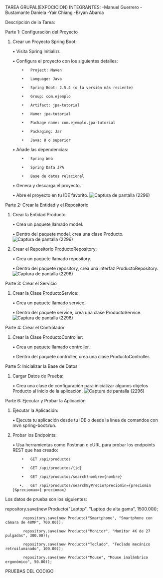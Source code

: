 TAREA GRUPAL(EXPOCICION)
INTEGRANTES:
-Manuel Guerrero
-Bustamante Daniela
-Yair Chiang
-Bryan Abarca
 
Descripción de la Tarea:

 

Parte 1: Configuración del Proyecto

 

1.   Crear un Proyecto Spring Boot:

      •   Visita Spring Initializr.

      •   Configura el proyecto con los siguientes detalles:

             •   Project: Maven

             •   Language: Java

             •   Spring Boot: 2.5.4 (o la versión más reciente)

             •   Group: com.ejemplo

             •   Artifact: jpa-tutorial

             •   Name: jpa-tutorial

             •   Package name: com.ejemplo.jpa-tutorial

             •   Packaging: Jar

             •   Java: 8 o superior



      •   Añade las dependencias:

             •   Spring Web

             •   Spring Data JPA

             •   Base de datos relacional

      •   Genera y descarga el proyecto.

      •   Abre el proyecto en tu IDE favorito.
![Captura de pantalla (2296)](https://github.com/Guerrero2403/jpa-tutorial_Manuel-Guerrero/blob/main/capturas/Screenshot_1.png)

 

Parte 2: Crear la Entidad y el Repositorio

 

1.   Crear la Entidad Producto:

      •   Crea un paquete llamado model.

      •   Dentro del paquete model, crea una clase Producto.
![Captura de pantalla (2296)](https://github.com/Guerrero2403/jpa-tutorial_Manuel-Guerrero/blob/main/capturas/Screenshot_2.png)

2.   Crear el Repositorio ProductoRepository:

      •   Crea un paquete llamado repository.

      •   Dentro del paquete repository, crea una interfaz ProductoRepository.
     ![Captura de pantalla (2296)](https://github.com/Guerrero2403/jpa-tutorial_Manuel-Guerrero/blob/main/capturas/Screenshot_4.png)

 

Parte 3: Crear el Servicio


1.   Crear la Clase ProductoService:

      •   Crea un paquete llamado service.

      •   Dentro del paquete service, crea una clase ProductoService.
   ![Captura de pantalla (2296)](https://github.com/Guerrero2403/jpa-tutorial_Manuel-Guerrero/blob/main/capturas/Screenshot_5.png)


 

Parte 4: Crear el Controlador

 

1.   Crear la Clase ProductoController:

      •   Crea un paquete llamado controller.

      •   Dentro del paquete controller, crea una clase ProductoController.

 

Parte 5: Inicializar la Base de Datos

 

1.   Cargar Datos de Prueba:

      •   Crea una clase de configuración para inicializar algunos objetos Producto al inicio de la aplicación.
![Captura de pantalla (2296)](https://github.com/Guerrero2403/jpa-tutorial_Manuel-Guerrero/blob/main/capturas/Screenshot_2.png)

 

Parte 6: Ejecutar y Probar la Aplicación

 

1.   Ejecutar la Aplicación:

      •   Ejecuta tu aplicación desde tu IDE o desde la línea de comandos con mvn spring-boot:run.

2.   Probar los Endpoints:

      •   Usa herramientas como Postman o cURL para probar los endpoints REST que has creado:

             •   GET /api/productos

             •   GET /api/productos/{id}

             •   GET /api/productos/search?nombre={nombre}

            •.   GET /api/productos/searchByPrecio?preciomin={preciomin }&preciomax={ preciomax}

 

Los datos de prueba son los siguientes:

repository.save(new Producto("Laptop", "Laptop de alta gama", 1500.00));

            repository.save(new Producto("Smartphone", "Smartphone con cámara de 48MP", 700.00));

            repository.save(new Producto("Monitor", "Monitor 4K de 27 pulgadas", 300.00));

            repository.save(new Producto("Teclado", "Teclado mecánico retroiluminado", 100.00));

            repository.save(new Producto("Mouse", "Mouse inalámbrico ergonómico", 50.00));



PRUEBAS DEL CODIGO 


